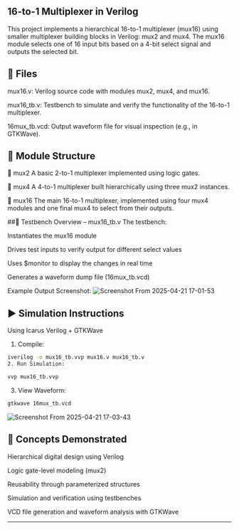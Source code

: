 ## 16-to-1 Multiplexer in Verilog
This project implements a hierarchical 16-to-1 multiplexer (mux16) using smaller multiplexer building blocks in Verilog: mux2 and mux4. 
The mux16 module selects one of 16 input bits based on a 4-bit select signal and outputs the selected bit.

## 📁 Files
mux16.v: Verilog source code with modules mux2, mux4, and mux16.

mux16_tb.v: Testbench to simulate and verify the functionality of the 16-to-1 multiplexer.

16mux_tb.vcd: Output waveform file for visual inspection (e.g., in GTKWave).

## 🔧 Module Structure
🔸 mux2
A basic 2-to-1 multiplexer implemented using logic gates.

🔸 mux4
A 4-to-1 multiplexer built hierarchically using three mux2 instances.

🔸 mux16
The main 16-to-1 multiplexer, implemented using four mux4 modules and one final mux4 to select from their outputs.


##🧪 Testbench Overview – mux16_tb.v
The testbench:

Instantiates the mux16 module

Drives test inputs to verify output for different select values

Uses $monitor to display the changes in real time

Generates a waveform dump file (16mux_tb.vcd)

Example Output Screenshot:
![Screenshot From 2025-04-21 17-01-53](https://github.com/user-attachments/assets/83c7daee-d558-416b-87ec-bd6595548e1a)


## ▶️ Simulation Instructions
Using Icarus Verilog + GTKWave
1. Compile:

```bash
iverilog -o mux16_tb.vvp mux16.v mux16_tb.v
2. Run Simulation:
```

```bash
vvp mux16_tb.vvp
```

3. View Waveform:

```bash
gtkwave 16mux_tb.vcd
```

![Screenshot From 2025-04-21 17-03-43](https://github.com/user-attachments/assets/41946240-67d6-4efc-b115-442bfe7565bb)


## 🧠 Concepts Demonstrated
Hierarchical digital design using Verilog

Logic gate-level modeling (mux2)

Reusability through parameterized structures

Simulation and verification using testbenches

VCD file generation and waveform analysis with GTKWave

---

